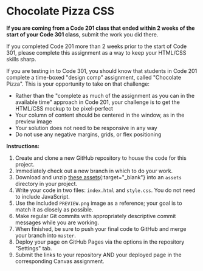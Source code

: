 # Chocolate Pizza CSS

**If you are coming from a Code 201 class that ended within 2 weeks of the start of your Code 301 class**, submit the work you did there.

If you completed Code 201 more than 2 weeks prior to the start of Code 301, please complete this assignment as a way to keep your HTML/CSS skills sharp. 

If you are testing in to Code 301, you should know that students in Code 201 complete a time-boxed "design comp" assignment, called "Chocolate Pizza". This is your opportunity to take on that challenge:

- Rather than the "complete as much of the assignment as you can in the available time" approach in Code 201, your challenge is to get the HTML/CSS mockup to be pixel-perfect
- Your column of content should be centered in the window, as in the preview image
- Your solution does not need to be responsive in any way
- Do not use any negative margins, grids, or flex positioning

**Instructions:**

1. Create and clone a new GitHub repository to house the code for this project.
1. Immediately check out a new branch in which to do your work.
1. Download and unzip [these assets](./assets/chocolate_pizza.zip){:target="_blank"} into an `assets` directory in your project.
1. Write your code in two files: `index.html` and `style.css`. You do not need to include JavaScript.
1. Use the included `PREVIEW.png` image as a reference; your goal is to match it as closely as possible.
1. Make regular Git commits with appropriately descriptive commit messages while you are working.
1. When finished, be sure to push your final code to GitHub and merge your branch into `master`.
1. Deploy your page on GitHub Pages via the options in the repository "Settings" tab.
1. Submit the links to your repository AND your deployed page in the corresponding Canvas assignment.
